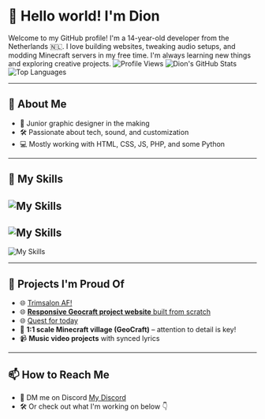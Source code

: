 # 👋 Hello world! I'm Dion

Welcome to my GitHub profile! I'm a 14-year-old developer from the Netherlands 🇳🇱. I love building websites, tweaking audio setups, and modding Minecraft servers in my free time. I'm always learning new things and exploring creative projects.
![Profile Views](https://komarev.com/ghpvc/?username=Dion2011q&color=blue)
![Dion's GitHub Stats](https://github-readme-stats.vercel.app/api?username=Dion2011q&show_icons=true&theme=github_dark)
![Top Languages](https://github-readme-stats.vercel.app/api/top-langs/?username=Dion2011q&layout=compact&theme=github_dark)

---

## 🚀 About Me

- 🎨 Junior graphic designer in the making  
- 🛠️ Passionate about tech, sound, and customization  
- 💻 Mostly working with HTML, CSS, JS, PHP, and some Python

---

## 🧰 My Skills

![My Skills](https://skillicons.dev/icons?i=html,css,js,php,wordpress,python)
-
![My Skills](https://skillicons.dev/icons?i=windows,linux,apple)
-
![My Skills](https://skillicons.dev/icons?i=vscode,discord,bots,git,github,powershell)

---

## 📂 Projects I'm Proud Of

- 🌐 [Trimsalon AF!](https://trimsalonaf.nl/)
- 🌐 [**Responsive Geocraft project website** built from scratch](https://projectdalen.pages.dev)
- 🌐 [Quest for today](https://quest-for-today.web.app/)
- 🧱 **1:1 scale Minecraft village (GeoCraft)** – attention to detail is key!  
- 📹 **Music video projects** with synced lyrics  

---

## 📫 How to Reach Me

- 📨 DM me on Discord [My Discord](https://discord.com/users/1092769673289945088)
- 🛠️ Or check out what I'm working on below 👇  

